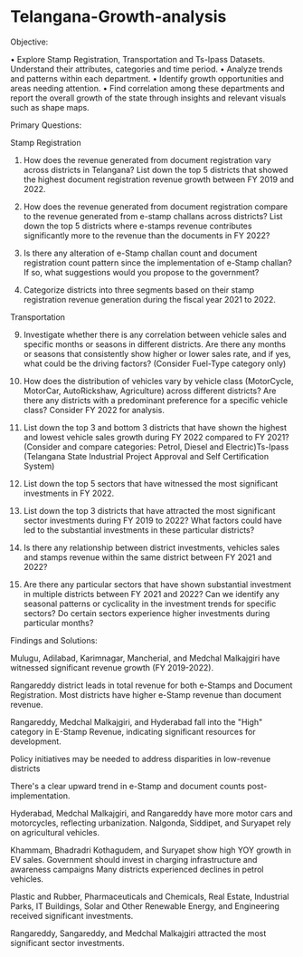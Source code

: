 # Telangana-Growth-analysis



Objective:

• Explore Stamp Registration, Transportation and Ts-Ipass Datasets. 
Understand their attributes, categories and time period.
• Analyze trends and patterns within each department.
• Identify growth opportunities and areas needing attention.
• Find correlation among these departments and report the overall growth of the 
state through insights and relevant visuals such as shape maps.

Primary Questions:

Stamp Registration

1. How does the revenue generated from document registration vary across districts in Telangana? List down the top 5 districts that showed the highest document registration revenue growth between FY 2019 and 2022.


3. How does the revenue generated from document registration compare to the revenue generated from e-stamp challans across districts? List down the top 5 districts where e-stamps revenue contributes significantly more to the revenue than the documents in FY 2022?


5. Is there any alteration of e-Stamp challan count and document registration count pattern since the implementation of e-Stamp challan? If so, what suggestions would you propose to the government?


7. Categorize districts into three segments based on their stamp registration revenue generation during the fiscal year 2021 to 2022.


Transportation


9. Investigate whether there is any correlation between vehicle sales and specific months or seasons in different districts. Are there any months 
or seasons that consistently show higher or lower sales rate, and if yes, what could be the driving factors? (Consider Fuel-Type category only)


11. How does the distribution of vehicles vary by vehicle class (MotorCycle, MotorCar, AutoRickshaw, Agriculture) across different 
districts? Are there any districts with a predominant preference for a specific vehicle class? Consider FY 2022 for analysis.


13. List down the top 3 and bottom 3 districts that have shown the highest and lowest vehicle sales growth during FY 2022 compared to FY 
2021? (Consider and compare categories: Petrol, Diesel and Electric)Ts-Ipass (Telangana State Industrial Project Approval and Self 
Certification System)


15. List down the top 5 sectors that have witnessed the most significant 
investments in FY 2022.


17. List down the top 3 districts that have attracted the most significant sector investments during FY 2019 to 2022? What factors could have 
led to the substantial investments in these particular districts?

19. Is there any relationship between district investments, vehicles sales and stamps revenue within the same district between FY 2021
 and 2022?


20. Are there any particular sectors that have shown substantial investment in multiple districts between FY 2021 and 2022?
Can we identify any seasonal patterns or cyclicality in the investment trends for specific sectors? Do certain sectors 
experience higher investments during particular months?


Findings and Solutions:

Mulugu, Adilabad, Karimnagar, Mancherial, and Medchal Malkajgiri have witnessed significant revenue growth (FY 2019-2022).

 Rangareddy district leads in total revenue for both e-Stamps and Document Registration. Most districts have higher e-Stamp revenue than document revenue.

 Rangareddy, Medchal Malkajgiri, and Hyderabad fall into the "High" category in E-Stamp Revenue, indicating significant resources for development.

 Policy initiatives may be needed to address disparities in low-revenue districts

 There's a clear upward trend in e-Stamp and document counts post-implementation.

 Hyderabad, Medchal Malkajgiri, and Rangareddy have more motor cars and motorcycles, reflecting urbanization. Nalgonda, Siddipet, and Suryapet rely on agricultural vehicles. 

Khammam, Bhadradri Kothagudem, and Suryapet show high YOY growth in EV sales. Government should invest in charging infrastructure and awareness campaigns
Many districts experienced declines in petrol vehicles.

Plastic and Rubber, Pharmaceuticals and Chemicals, Real Estate, Industrial Parks, IT Buildings, Solar and Other Renewable Energy, and Engineering received significant investments.

Rangareddy, Sangareddy, and Medchal Malkajgiri attracted the most significant sector investments.
 











